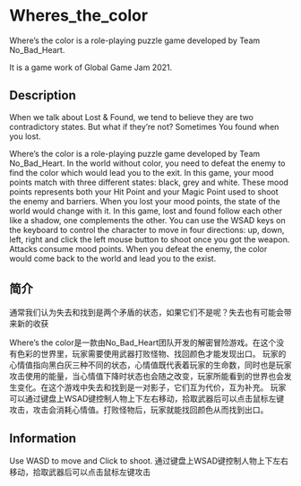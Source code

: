 # Wheres_the_color
Where’s the color is a role-playing puzzle game developed by Team No_Bad_Heart. 

It is a game work of Global Game Jam 2021.


## Description

When we talk about Lost & Found, we tend to believe they are two contradictory states. But what if they’re not? Sometimes You found when you lost.

Where’s the color is a role-playing puzzle game developed by Team No_Bad_Heart. In the world without color, you need to defeat the enemy to find the color which would lead you to the exit.
In this game, your mood points match with three different states: black, grey and white. These mood points represents both your Hit Point and your Magic Point used to shoot the enemy and barriers. When you lost your mood points, the state of the world would change with it. In this game, lost and found follow each other like a shadow, one complements the other.
You can use the WSAD keys on the keyboard to control the character to move in four directions: up, down, left, right and click the left mouse button to shoot once you got the weapon. Attacks consume mood points. When you defeat the enemy, the color would come back to the world and lead you to the exist.

## 简介
通常我们认为失去和找到是两个矛盾的状态，如果它们不是呢？失去也有可能会带来新的收获

Where’s the color是一款由No_Bad_Heart团队开发的解密冒险游戏。在这个没有色彩的世界里，玩家需要使用武器打败怪物、找回颜色才能发现出口。
玩家的心情值指向黑白灰三种不同的状态，心情值既代表着玩家的生命数，同时也是玩家攻击使用的能量，当心情值下降时状态也会随之改变，玩家所能看到的世界也会发生变化。在这个游戏中失去和找到是一对影子，它们互为代价，互为补充。
玩家可以通过键盘上WSAD键控制人物上下左右移动，拾取武器后可以点击鼠标左键攻击，攻击会消耗心情值。打败怪物后，玩家就能找回颜色从而找到出口。


## Information

Use WASD to move and Click to shoot.
通过键盘上WSAD键控制人物上下左右移动，拾取武器后可以点击鼠标左键攻击
